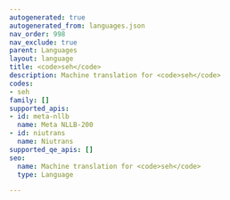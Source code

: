 ```yaml
---
autogenerated: true
autogenerated_from: languages.json
nav_order: 998
nav_exclude: true
parent: Languages
layout: language
title: <code>seh</code>
description: Machine translation for <code>seh</code>
codes:
- seh
family: []
supported_apis:
- id: meta-nllb
  name: Meta NLLB-200
- id: niutrans
  name: Niutrans
supported_qe_apis: []
seo:
  name: Machine translation for <code>seh</code>
  type: Language

---
```


